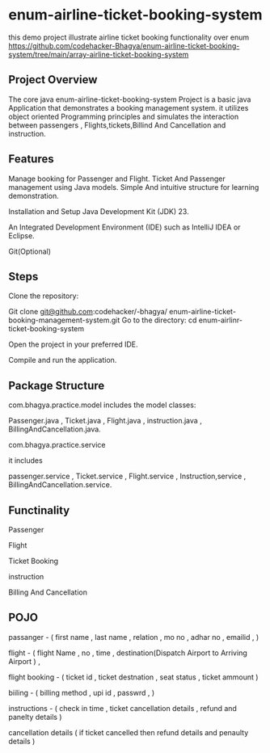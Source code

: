 # enum-airline-ticket-booking-system
this demo project illustrate airline ticket booking functionality over enum https://github.com/codehacker-Bhagya/enum-airline-ticket-booking-system/tree/main/array-airline-ticket-booking-system

## Project Overview
The core java enum-airline-ticket-booking-system Project is a basic java Application that demonstrates a booking management system. it utilizes object oriented Programming principles and simulates the interaction between passengers , Flights,tickets,Billind And Cancellation and instruction.

## Features
Manage booking for Passenger and Flight. Ticket And Passenger management using Java models. Simple And intuitive structure for learning demonstration.

Installation and Setup Java Development Kit (JDK) 23.

An Integrated Development Environment (IDE) such as IntelliJ IDEA or Eclipse.

Git(Optional)

## Steps
Clone the repository:

Git clone git@github.com:codehacker/-bhagya/ enum-airline-ticket-booking-management-system.git Go to the directory: cd enum-airlinr-ticket-booking-system

Open the project in your preferred IDE.

Compile and run the application.

## Package Structure
com.bhagya.practice.model includes the model classes:

Passenger.java , Ticket.java , Flight.java , instruction.java , BillingAndCancellation.java.

com.bhagya.practice.service

it includes

passenger.service , Ticket.service , Flight.service , Instruction,service , BillingAndCancellation.service.

## Functinality
Passenger

Flight

Ticket Booking

instruction

Billing And Cancellation

## POJO
passanger - ( first name , last name , relation , mo no , adhar no , emailid , )

flight - ( flight Name , no , time , destination(Dispatch Airport to Arriving Airport ) ,

flight booking - ( ticket id , ticket destnation , seat status , ticket ammount )

biiling - ( billing method , upi id , passwrd , )

instructions - ( check in time , ticket cancellation details , refund and panelty details )

cancellation details ( if ticket cancelled then refund details and penaulty details )
